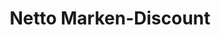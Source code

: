 ---
title: "Netto Marken-Discount"
url: /leipzig/netto-marken-discount-diamantstrasse/
shop: Supermarkt
---